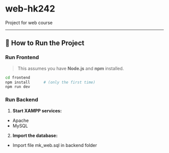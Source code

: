 # web-hk242
Project for web course

---

## 🚀 How to Run the Project

### Run Frontend

> This assumes you have **Node.js** and **npm** installed.

```bash
cd frontend
npm install      # (only the first time)
npm run dev
```
### Run Backend
1. **Start XAMPP services:**
- Apache
- MySQL
2. **Import the database:**
- Import file mk_web.sql in backend folder